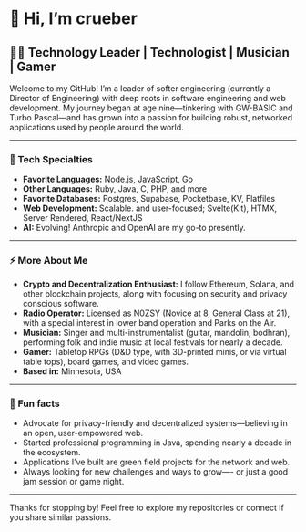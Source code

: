 # 👋 Hi, I’m crueber

## 👨‍💻 Technology Leader | Technologist | Musician | Gamer

Welcome to my GitHub! I’m a leader of softer engineering (currently a Director of Engineering) with deep roots in software engineering and web development. My journey began at age nine—tinkering with GW-BASIC and Turbo Pascal—and has grown into a passion for building robust, networked applications used by people around the world.

---

### 🚀 Tech Specialties

- **Favorite Languages:** Node.js, JavaScript, Go
- **Other Languages:** Ruby, Java, C, PHP, and more
- **Favorite Databases:** Postgres, Supabase, Pocketbase, KV, Flatfiles
- **Web Development:** Scalable. and user-focused; Svelte(Kit), HTMX, Server Rendered, React/NextJS
- **AI:** Evolving! Anthropic and OpenAI are my go-to presently.

---

### ⚡️ More About Me

- **Crypto and Decentralization Enthusiast:** I follow Ethereum, Solana, and other blockchain projects, along with focusing on security and privacy conscious software.
- **Radio Operator:** Licensed as N0ZSY (Novice at 8, General Class at 21), with a special interest in lower band operation and Parks on the Air.
- **Musician:** Singer and multi-instrumentalist (guitar, mandolin, bodhran), performing folk and indie music at local festivals for nearly a decade.
- **Gamer:** Tabletop RPGs (D&D type, with 3D-printed minis, or via virtual table tops), board games, and video games.
- **Based in:** Minnesota, USA

---

### 🌱 Fun facts

- Advocate for privacy-friendly and decentralized systems—believing in an open, user-empowered web.
- Started professional programming in Java, spending nearly a decade in the ecosystem.
- Applications I’ve built are green field projects for the network and web.
- Always looking for new challenges and ways to grow—- or just a good jam session or game night.

---

Thanks for stopping by! Feel free to explore my repositories or connect if you share similar passions.
